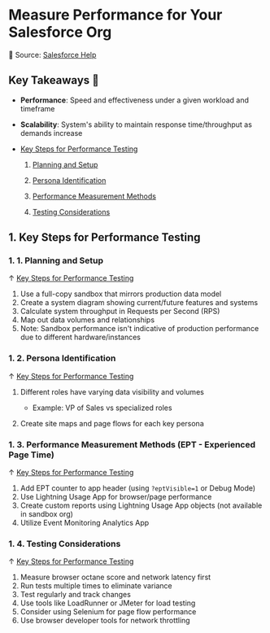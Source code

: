 ﻿# Measure Performance for Your Salesforce Org

🔗 Source: [Salesforce Help](https://help.salesforce.com/s/articleView?id=xcloud.technical_requirements_measuring_ept.htm&type=5)

## Key Takeaways 🧠

- **Performance**: Speed and effectiveness under a given workload and timeframe

- **Scalability**: System's ability to maintain response time/throughput as demands increase

- [Key Steps for Performance Testing](#1-key-steps-for-performance-testing)

	1. [Planning and Setup](#1-1-planning-and-setup)

	0. [Persona Identification](#1-2-persona-identification)

	0. [Performance Measurement Methods](#1-3-performance-measurement-methods-ept---experienced-page-time)

	0. [Testing Considerations](#1-4-testing-considerations)

## 1. Key Steps for Performance Testing

### 1. 1. Planning and Setup

&uarr; [Key Steps for Performance Testing](#1-key-steps-for-performance-testing)

1. Use a full-copy sandbox that mirrors production data model
0. Create a system diagram showing current/future features and systems
0. Calculate system throughput in Requests per Second (RPS)
0. Map out data volumes and relationships
0. Note: Sandbox performance isn't indicative of production performance due to different hardware/instances


### 1. 2. Persona Identification

&uarr; [Key Steps for Performance Testing](#1-key-steps-for-performance-testing)

1. Different roles have varying data visibility and volumes

	- Example: VP of Sales vs specialized roles

0. Create site maps and page flows for each key persona


### 1. 3. Performance Measurement Methods (EPT - Experienced Page Time)

&uarr; [Key Steps for Performance Testing](#1-key-steps-for-performance-testing)

1. Add EPT counter to app header (using `?eptVisible=1` or Debug Mode)
0. Use Lightning Usage App for browser/page performance
0. Create custom reports using Lightning Usage App objects (not available in sandbox org)
0. Utilize Event Monitoring Analytics App


### 1. 4. Testing Considerations

&uarr; [Key Steps for Performance Testing](#1-key-steps-for-performance-testing)

1. Measure browser octane score and network latency first
0. Run tests multiple times to eliminate variance
0. Test regularly and track changes
0. Use tools like LoadRunner or JMeter for load testing
0. Consider using Selenium for page flow performance
0. Use browser developer tools for network throttling